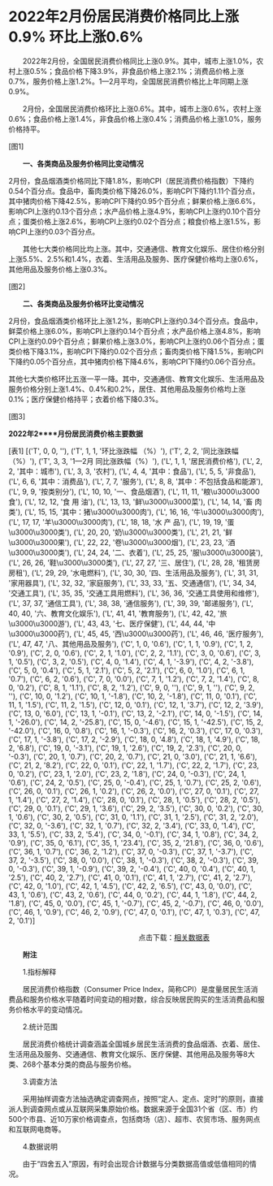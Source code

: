 # 2022年2月份居民消费价格同比上涨0.9% 环比上涨0.6%

　　2022年2月份，全国居民消费价格同比上涨0.9%。其中，城市上涨1.0%，农村上涨0.5%；食品价格下降3.9%，非食品价格上涨2.1%；消费品价格上涨0.7%，服务价格上涨1.2%。1­­—2月平均，全国居民消费价格比上年同期上涨0.9%。

　　2月份，全国居民消费价格环比上涨0.6%。其中，城市上涨0.6%，农村上涨0.6%；食品价格上涨1.4%，非食品价格上涨0.4%；消费品价格上涨1.0%，服务价格持平。

[图1]

　　**一、各类商品及服务价格同比变动情况**

2月份，食品烟酒类价格同比下降1.8%，影响CPI（居民消费价格指数）下降约0.54个百分点。食品中，畜肉类价格下降26.0%，影响CPI下降约1.11个百分点，其中猪肉价格下降42.5%，影响CPI下降约0.95个百分点；鲜果价格上涨6.6%，影响CPI上涨约0.13个百分点；水产品价格上涨4.9%，影响CPI上涨约0.10个百分点；蛋类价格上涨2.6%，影响CPI上涨约0.02个百分点；粮食价格上涨1.5%，影响CPI上涨约0.03个百分点。　　

　　其他七大类价格同比均上涨。其中，交通通信、教育文化娱乐、居住价格分别上涨5.5%、2.5%和1.4%，衣着、生活用品及服务、医疗保健价格均上涨0.6%，其他用品及服务价格上涨0.3%。

[图2]

　　**二、各类商品及服务价格环比变动情况**

2月份，食品烟酒类价格环比上涨1.2%，影响CPI上涨约0.34个百分点。食品中，鲜菜价格上涨6.0%，影响CPI上涨约0.14个百分点；水产品价格上涨4.8%，影响CPI上涨约0.09个百分点；鲜果价格上涨3.0%，影响CPI上涨约0.06个百分点；蛋类价格下降3.1%，影响CPI下降约0.02个百分点；畜肉类价格下降1.5%，影响CPI下降约0.05个百分点，其中猪肉价格下降4.6%，影响CPI下降约0.06个百分点。

其他七大类价格环比五涨一平一降。其中，交通通信、教育文化娱乐、生活用品及服务价格分别上涨1.4%、0.4%和0.2%，居住、其他用品及服务价格均上涨0.1%；医疗保健价格持平；衣着价格下降0.3%。

[图3]

**2022****年****2****月份居民消费价格主要数据**

[表1]
[('T', 0, 0, ''), ('T', 1, 1, '环比涨跌幅 （%）'), ('T', 2, 2, '同比涨跌幅 （%）'), ('T', 3, 3, '1—2月 同比涨跌幅（%）'), ('L', 1, 1, '居民消费价格'), ('L', 2, 2, '其中：城市'), ('L', 3, 3, '农村'), ('L', 4, 4, '其中：食品'), ('L', 5, 5, '非食品'), ('L', 6, 6, '其中：消费品'), ('L', 7, 7, '服务'), ('L', 8, 8, '其中：不包括食品和能源'), ('L', 9, 9, '按类别分'), ('L', 10, 10, '一、食品烟酒'), ('L', 11, 11, '粮\u3000\u3000食'), ('L', 12, 12, '食 用 油'), ('L', 13, 13, '鲜\u3000\u3000菜'), ('L', 14, 14, '畜 肉 类'), ('L', 15, 15, '其中：猪\u3000\u3000肉'), ('L', 16, 16, '牛\u3000\u3000肉'), ('L', 17, 17, '羊\u3000\u3000肉'), ('L', 18, 18, '水 产 品'), ('L', 19, 19, '蛋\u3000\u3000类'), ('L', 20, 20, '奶\u3000\u3000类'), ('L', 21, 21, '鲜\u3000\u3000果'), ('L', 22, 22, '卷\u3000\u3000烟'), ('L', 23, 23, '酒\u3000\u3000类'), ('L', 24, 24, '二、衣着'), ('L', 25, 25, '服\u3000\u3000装'), ('L', 26, 26, '鞋\u3000\u3000类'), ('L', 27, 27, '三、居住'), ('L', 28, 28, '租赁房房租'), ('L', 29, 29, '水电燃料'), ('L', 30, 30, '四、生活用品及服务'), ('L', 31, 31, '家用器具'), ('L', 32, 32, '家庭服务'), ('L', 33, 33, '五、交通通信'), ('L', 34, 34, '交通工具'), ('L', 35, 35, '交通工具用燃料'), ('L', 36, 36, '交通工具使用和维修'), ('L', 37, 37, '通信工具'), ('L', 38, 38, '通信服务'), ('L', 39, 39, '邮递服务'), ('L', 40, 40, '六、教育文化娱乐'), ('L', 41, 41, '教育服务'), ('L', 42, 42, '旅\u3000\u3000游'), ('L', 43, 43, '七、医疗保健'), ('L', 44, 44, '中\u3000\u3000药'), ('L', 45, 45, '西\u3000\u3000药'), ('L', 46, 46, '医疗服务'), ('L', 47, 47, '八、其他用品及服务'), ('C', 1, 0, '0.6'), ('C', 1, 1, '0.9'), ('C', 1, 2, '0.9'), ('C', 2, 0, '0.6'), ('C', 2, 1, '1.0'), ('C', 2, 2, '1.1'), ('C', 3, 0, '0.6'), ('C', 3, 1, '0.5'), ('C', 3, 2, '0.5'), ('C', 4, 0, '1.4'), ('C', 4, 1, '-3.9'), ('C', 4, 2, '-3.8'), ('C', 5, 0, '0.4'), ('C', 5, 1, '2.1'), ('C', 5, 2, '2.1'), ('C', 6, 0, '1.0'), ('C', 6, 1, '0.7'), ('C', 6, 2, '0.6'), ('C', 7, 0, '0.0'), ('C', 7, 1, '1.2'), ('C', 7, 2, '1.4'), ('C', 8, 0, '0.2'), ('C', 8, 1, '1.1'), ('C', 8, 2, '1.2'), ('C', 9, 0, ''), ('C', 9, 1, ''), ('C', 9, 2, ''), ('C', 10, 0, '1.2'), ('C', 10, 1, '-1.8'), ('C', 10, 2, '-1.8'), ('C', 11, 0, '0.1'), ('C', 11, 1, '1.5'), ('C', 11, 2, '1.5'), ('C', 12, 0, '0.1'), ('C', 12, 1, '3.7'), ('C', 12, 2, '3.9'), ('C', 13, 0, '6.0'), ('C', 13, 1, '-0.1'), ('C', 13, 2, '-2.1'), ('C', 14, 0, '-1.5'), ('C', 14, 1, '-26.0'), ('C', 14, 2, '-25.8'), ('C', 15, 0, '-4.6'), ('C', 15, 1, '-42.5'), ('C', 15, 2, '-42.0'), ('C', 16, 0, '0.8'), ('C', 16, 1, '-0.3'), ('C', 16, 2, '0.3'), ('C', 17, 0, '0.3'), ('C', 17, 1, '-3.8'), ('C', 17, 2, '-2.9'), ('C', 18, 0, '4.8'), ('C', 18, 1, '4.9'), ('C', 18, 2, '6.8'), ('C', 19, 0, '-3.1'), ('C', 19, 1, '2.6'), ('C', 19, 2, '2.3'), ('C', 20, 0, '-0.3'), ('C', 20, 1, '0.7'), ('C', 20, 2, '0.7'), ('C', 21, 0, '3.0'), ('C', 21, 1, '6.6'), ('C', 21, 2, '8.2'), ('C', 22, 0, '0.1'), ('C', 22, 1, '1.7'), ('C', 22, 2, '1.7'), ('C', 23, 0, '0.2'), ('C', 23, 1, '2.0'), ('C', 23, 2, '1.8'), ('C', 24, 0, '-0.3'), ('C', 24, 1, '0.6'), ('C', 24, 2, '0.5'), ('C', 25, 0, '-0.4'), ('C', 25, 1, '0.7'), ('C', 25, 2, '0.6'), ('C', 26, 0, '0.1'), ('C', 26, 1, '0.2'), ('C', 26, 2, '0.0'), ('C', 27, 0, '0.1'), ('C', 27, 1, '1.4'), ('C', 27, 2, '1.4'), ('C', 28, 0, '0.1'), ('C', 28, 1, '0.5'), ('C', 28, 2, '0.5'), ('C', 29, 0, '0.1'), ('C', 29, 1, '3.6'), ('C', 29, 2, '3.5'), ('C', 30, 0, '0.2'), ('C', 30, 1, '0.6'), ('C', 30, 2, '0.5'), ('C', 31, 0, '1.1'), ('C', 31, 1, '2.5'), ('C', 31, 2, '2.0'), ('C', 32, 0, '-3.6'), ('C', 32, 1, '0.7'), ('C', 32, 2, '3.4'), ('C', 33, 0, '1.4'), ('C', 33, 1, '5.5'), ('C', 33, 2, '5.4'), ('C', 34, 0, '-0.1'), ('C', 34, 1, '0.8'), ('C', 34, 2, '0.9'), ('C', 35, 0, '6.1'), ('C', 35, 1, '23.4'), ('C', 35, 2, '21.8'), ('C', 36, 0, '0.6'), ('C', 36, 1, '0.7'), ('C', 36, 2, '1.2'), ('C', 37, 0, '-0.3'), ('C', 37, 1, '-3.7'), ('C', 37, 2, '-3.5'), ('C', 38, 0, '0.0'), ('C', 38, 1, '-0.3'), ('C', 38, 2, '-0.3'), ('C', 39, 0, '-0.3'), ('C', 39, 1, '-0.9'), ('C', 39, 2, '-0.4'), ('C', 40, 0, '0.4'), ('C', 40, 1, '2.5'), ('C', 40, 2, '2.7'), ('C', 41, 0, '0.1'), ('C', 41, 1, '2.7'), ('C', 41, 2, '2.7'), ('C', 42, 0, '1.0'), ('C', 42, 1, '4.5'), ('C', 42, 2, '6.5'), ('C', 43, 0, '0.0'), ('C', 43, 1, '0.6'), ('C', 43, 2, '0.6'), ('C', 44, 0, '0.2'), ('C', 44, 1, '1.8'), ('C', 44, 2, '1.8'), ('C', 45, 0, '0.0'), ('C', 45, 1, '-0.7'), ('C', 45, 2, '-0.7'), ('C', 46, 0, '0.0'), ('C', 46, 1, '0.9'), ('C', 46, 2, '0.9'), ('C', 47, 0, '0.1'), ('C', 47, 1, '0.3'), ('C', 47, 2, '0.1')]

                                                                 点击下载：[相关数据表](http://www.stats.gov.cn/sj/zxfb/202302/W020230203608027633195.xlsx)

　　**附注**

　　1.指标解释

　　居民消费价格指数（Consumer Price Index，简称CPI）是度量居民生活消费品和服务价格水平随着时间变动的相对数，综合反映居民购买的生活消费品和服务价格水平的变动情况。

　　2.统计范围

　　居民消费价格统计调查涵盖全国城乡居民生活消费的食品烟酒、衣着、居住、生活用品及服务、交通通信、教育文化娱乐、医疗保健、其他用品及服务等8大类、268个基本分类的商品与服务价格。

　　3.调查方法

　　采用抽样调查方法抽选确定调查网点，按照“定人、定点、定时”的原则，直接派人到调查网点或从互联网采集原始价格。数据来源于全国31个省（区、市）约500个市县、近10万家价格调查点，包括商场（店）、超市、农贸市场、服务网点和互联网电商等。

　　4.数据说明

　　由于“四舍五入”原因，有时会出现合计数据与分类数据高值或低值相同的情况。
